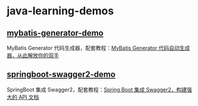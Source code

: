 # java-learning-demos

## [mybatis-generator-demo](https://github.com/cunyu1943/java-learning-demos/tree/main/mybatis-generator-demo)

MyBatis Generator 代码生成器，配套教程：[MyBatis Generator 代码自动生成器，从此解放你的双手](https://blog.csdn.net/github_39655029/article/details/121927666)

## [springboot-swagger2-demo](https://github.com/cunyu1943/java-learning-demos/tree/main/springboot-swagger2-demo)

SpringBoot 集成 Swagger2，配套教程：[Spring Boot 集成 Swagger2，构建强大的 API 文档](https://mp.weixin.qq.com/s/Z4D2p9hDVNM15SnXvz661w)
